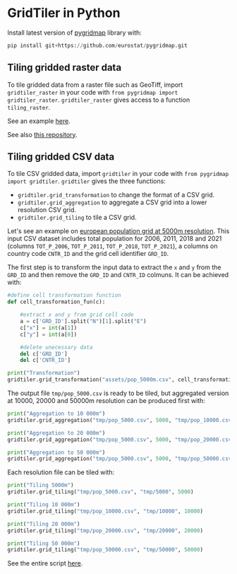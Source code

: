 # GridTiler in Python

Install latest version of [pygridmap](https://github.com/eurostat/pygridmap) library with:

```python
pip install git+https://github.com/eurostat/pygridmap.git
```

## Tiling gridded raster data

To tile gridded data from a raster file such as GeoTiff, import `gridtiler_raster` in your code with `from pygridmap import gridtiler_raster`. `gridtiler_raster` gives access to a function `tiling_raster`.

See an example [here](example_2.py).

See also [this repository](https://github.com/jgaffuri/tiled-europe-forest/tree/main).

## Tiling gridded CSV data

To tile CSV gridded data, import `gridtiler` in your code with `from pygridmap import gridtiler`. `gridtiler` gives the three functions:
- `gridtiler.grid_transformation` to change the format of a CSV grid.
- `gridtiler.grid_aggregation` to aggregate a CSV grid into a lower resolution CSV grid.
- `gridtiler.grid_tiling` to tile a CSV grid.

Let's see an example on [european population grid at 5000m resolution](/assets/pop_5000m.csv). This input CSV dataset includes total population for 2006, 2011, 2018 and 2021 (columns `TOT_P_2006`, `TOT_P_2011`, `TOT_P_2018`, `TOT_P_2021`), a columns on country code `CNTR_ID` and the grid cell identifier `GRD_ID`.

The first step is to transform the input data to extract the `x` and `y` from the `GRD_ID` and then remove the `GRD_ID` and `CNTR_ID` colmuns. It can be achieved with:

```python
#define cell transformation function
def cell_transformation_fun(c):

    #extract x and y from grid cell code
    a = c['GRD_ID'].split("N")[1].split("E")
    c["x"] = int(a[1])
    c["y"] = int(a[0])

    #delete unecessary data
    del c['GRD_ID']
    del c['CNTR_ID']

print("Transformation")
gridtiler.grid_transformation("assets/pop_5000m.csv", cell_transformation_fun, "tmp/pop_5000.csv")
```

The output file `tmp/pop_5000.csv` is ready to be tiled, but aggregated version at 10000, 20000 and 50000m resolution can be produced first with:

```python
print("Aggregation to 10 000m")
gridtiler.grid_aggregation("tmp/pop_5000.csv", 5000, "tmp/pop_10000.csv", 2, 0)

print("Aggregation to 20 000m")
gridtiler.grid_aggregation("tmp/pop_5000.csv", 5000, "tmp/pop_20000.csv", 4, 0)

print("Aggregation to 50 000m")
gridtiler.grid_aggregation("tmp/pop_5000.csv", 5000, "tmp/pop_50000.csv", 10, 0)
```

Each resolution file can be tiled with:

```python
print("Tiling 5000m")
gridtiler.grid_tiling("tmp/pop_5000.csv", "tmp/5000", 5000)

print("Tiling 10 000m")
gridtiler.grid_tiling("tmp/pop_10000.csv", "tmp/10000", 10000)

print("Tiling 20 000m")
gridtiler.grid_tiling("tmp/pop_20000.csv", "tmp/20000", 20000)

print("Tiling 50 000m")
gridtiler.grid_tiling("tmp/pop_50000.csv", "tmp/50000", 50000)
```

See the entire script [here](example_1.py).

